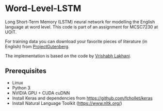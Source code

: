 # Word-Level-LSTM
Long Short-Term Memory (LSTM) neural network for modelling the English language at word level.
This code is part of an assignment for MCSC7230 at UOIT.

For training data you can download your favorite pieces of literature (in English) from <a href="http://gutenberg.ca/index.html" target="_">ProjectGutenberg</a>.

The implementation is based on the code by <a href="https://github.com/vlraik/word-level-rnn-keras" target="_">Vrishabh Lakhani</a>.

## Prerequisites
- Linux
- Python 3
- NVIDIA GPU + CUDA cuDNN
- Install Keras and dependencies from https://github.com/fchollet/keras
- Install Natural Language Toolkit (https://www.nltk.org/)

